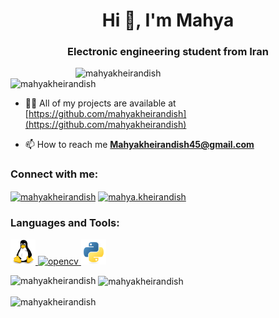 <h1 align="center">Hi 👋, I'm Mahya</h1>
<h3 align="center">Electronic engineering student from Iran</h3>
<img align="right" alt="mahyakheirandish"width = "400"src="https://cdn.dribbble.com/users/1364029/screenshots/16093268/media/68e82a7fb4904614a9066d6b540c14b2.gif">
<p align="left"> <img src="https://komarev.com/ghpvc/?username=mahyakheirandish&label=Profile%20views&color=0e75b6&style=flat" alt="mahyakheirandish" /> </p>

- 👨‍💻 All of my projects are available at [https://github.com/mahyakheirandish](https://github.com/mahyakheirandish)

- 📫 How to reach me **Mahyakheirandish45@gmail.com**

<h3 align="left">Connect with me:</h3>
<p align="left">
<a href="https://twitter.com/mahyakheirandish" target="blank"><img align="center" src="https://raw.githubusercontent.com/rahuldkjain/github-profile-readme-generator/master/src/images/icons/Social/twitter.svg" alt="mahyakheirandish" height="30" width="40" /></a>
<a href="https://instagram.com/mahya.kheirandish" target="blank"><img align="center" src="https://raw.githubusercontent.com/rahuldkjain/github-profile-readme-generator/master/src/images/icons/Social/instagram.svg" alt="mahya.kheirandish" height="30" width="40" /></a>
</p>

<h3 align="left">Languages and Tools:</h3>
<p align="left"> <a href="https://www.linux.org/" target="_blank" rel="noreferrer"> <img src="https://raw.githubusercontent.com/devicons/devicon/master/icons/linux/linux-original.svg" alt="linux" width="40" height="40"/> </a> <a href="https://opencv.org/" target="_blank" rel="noreferrer"> <img src="https://www.vectorlogo.zone/logos/opencv/opencv-icon.svg" alt="opencv" width="40" height="40"/> </a> <a href="https://www.python.org" target="_blank" rel="noreferrer"> <img src="https://raw.githubusercontent.com/devicons/devicon/master/icons/python/python-original.svg" alt="python" width="40" height="40"/> </a> </p>

<p><img align="left" src="https://github-readme-stats.vercel.app/api/top-langs?username=mahyakheirandish&show_icons=true&locale=en&layout=compact" alt="mahyakheirandish" /></p>

<p>&nbsp;<img align="center" src="https://github-readme-stats.vercel.app/api?username=mahyakheirandish&show_icons=true&locale=en" alt="mahyakheirandish" /></p>

<p><img align="center" src="https://github-readme-streak-stats.herokuapp.com/?user=mahyakheirandish&" alt="mahyakheirandish" /></p>

